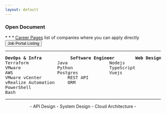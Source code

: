 ```yaml
---
layout: default
---
```


<H3>Open Document</H3>
* * *
<a href="/careerpages">Career Pages</a> list of companies where you can apply directly
<button type="button" class="btn btn-light" href="/careerpages" >Job Portal Listing</button>


* * *

<pre>
<b>DevOps & Infra</b>			<b>Software Engineer</b>		<b>Web Design</b>
Terraform			Java 				Nodejs
VMware				Python 				TypeScript
AWS    				Postgres			Vuejs
VMware vCenter			REST API	
vRealize Automation		ORM  
PowerShell
Bash
</pre>

* * *
<center> - API Design - System Design - Cloud Architecture - </center>

